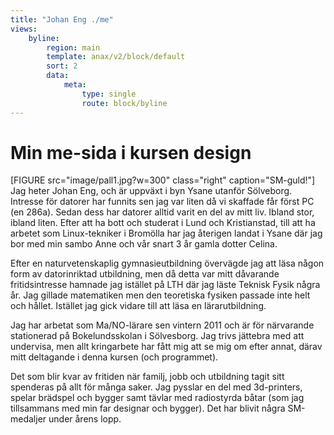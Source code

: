 ```yaml
---
title: "Johan Eng ./me"
views:
    byline:
        region: main
        template: anax/v2/block/default
        sort: 2
        data:
            meta:
                type: single
                route: block/byline
---
```


Min me-sida i kursen design
===========================
[FIGURE src="image/pall1.jpg?w=300" class="right" caption="SM-guld!"]
Jag heter Johan Eng, och är uppväxt i byn Ysane utanför Sölveborg. Intresse för datorer har funnits sen jag var liten då vi skaffade får först PC (en 286a). Sedan dess har datorer alltid varit en del av mitt liv. Ibland stor, ibland liten. Efter att ha bott och studerat i Lund och Kristianstad, till att ha arbetet som Linux-tekniker i Bromölla har jag återigen landat i Ysane där jag bor med min sambo Anne och vår snart 3 år gamla dotter Celina.

Efter en naturvetenskaplig gymnasieutbildning övervägde jag att läsa någon form av datorinriktad utbildning, men då detta var mitt dåvarande fritidsintresse hamnade jag istället på LTH där jag läste Teknisk Fysik några år. Jag gillade matematiken men den teoretiska fysiken passade inte helt och hållet. Istället jag gick vidare till att läsa en lärarutbildning. 

Jag har arbetat som Ma/NO-lärare sen vintern 2011 och är för närvarande stationerad på Bokelundsskolan i Sölvesborg. Jag trivs jättebra med att undervisa, men allt kringarbete har fått mig att se mig om efter annat, därav mitt deltagande i denna kursen (och programmet).

Det som blir kvar av fritiden när familj, jobb och utbildning tagit sitt spenderas på allt för många saker. Jag pysslar en del med 3d-printers, spelar brädspel och bygger samt tävlar med radiostyrda båtar (som jag tillsammans med min far designar och bygger). Det har blivit några SM-medaljer under årens lopp.
